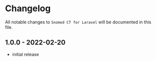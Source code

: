 # Changelog

All notable changes to `Snomed CT for Laravel` will be documented in this file.


## 1.0.0 - 2022-02-20
- initial release
